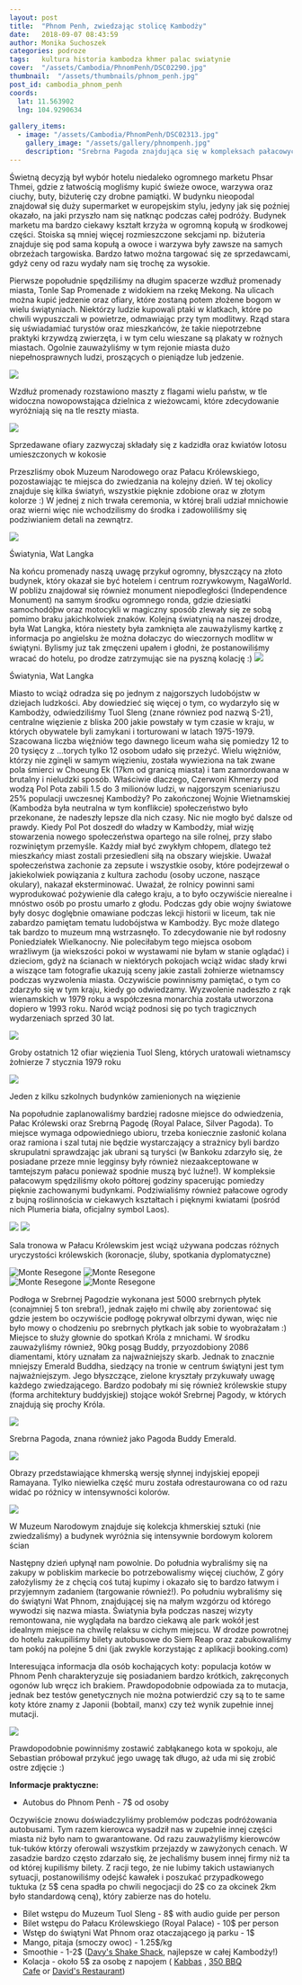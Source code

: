 ```yaml
---
layout: post
title:  "Phnom Penh, zwiedzając stolicę Kambodży"
date:   2018-09-07 08:43:59
author: Monika Suchoszek
categories: podroze
tags:	kultura historia kambodza khmer palac swiatynie 
cover:  "/assets/Cambodia/PhnomPenh/DSC02290.jpg"
thumbnail:  "/assets/thumbnails/phnom_penh.jpg"
post_id: cambodia_phnom_penh
coords:
  lat: 11.563902
  lng: 104.9290634
  
gallery_items:
  - image: "/assets/Cambodia/PhnomPenh/DSC02313.jpg"
    gallery_image: "/assets/gallery/phnompenh.jpg"
    description: "Srebrna Pagoda znajdująca się w kompleksach pałacowych w Phnom Penh, Kambodża."
---
```


Świetną decyzją był wybór hotelu niedaleko ogromnego marketu Phsar Thmei, gdzie z łatwością mogliśmy kupić świeże owoce, warzywa oraz ciuchy, buty, biżuterię czy drobne pamiątki.
W budynku nieopodal znajdował się duży supermarket w europejskim stylu, jedyny jak się poźniej okazało, na jaki przyszło nam się natknąc podczas całej podróży. Budynek marketu 
ma bardzo ciekawy kształt krzyża w ogromną kopułą w środkowej części. Stoiska są mniej więcej rozmieszczone sekcjami np. biżuteria znajduje się pod sama kopułą a owoce i 
warzywa były zawsze na samych obrzeżach targowiska. Bardzo łatwo można targować się ze sprzedawcami, gdyż ceny od razu wydały nam się trochę za wysokie.

Pierwsze popołudnie spędziliśmy na długim spacerze wzdłuż promenady miasta, Tonle Sap Promenade z widokiem na rzekę Mekong. Na ulicach można kupić jedzenie oraz ofiary, które
zostaną potem złożene bogom w wielu świątyniach. Niektórzy ludzie kupowali ptaki w klatkach, które po chwili wypuszczali w powietrze, odmawiając przy tym modlitwy. Rząd stara
się uświadamiać turystów oraz mieszkańców, że takie niepotrzebne praktyki krzywdzą zwierzęta, i w tym celu wieszane są plakaty w rożnych miastach. Ogolnie zauważyliśmy w tym rejonie
 miasta dużo niepełnosprawnych ludzi, proszących o pieniądze lub jedzenie. 

<img src="/assets/Cambodia/PhnomPenh/DSC02220.1.jpg">
<p class="caption">Wzdłuż promenady rozstawiono maszty z flagami wielu państw, w tle widoczna nowopowstająca dzielnica z wieżowcami, które zdecydowanie wyróżniają się na tle reszty miasta.</p>
<img src="/assets/Cambodia/PhnomPenh/DSC02223.jpg">
<p class="caption">Sprzedawane ofiary zazwyczaj składały się z kadzidła oraz kwiatów lotosu umieszczonych w kokosie</p>

Przeszliśmy obok Muzeum Narodowego oraz Pałacu Królewskiego, pozostawiając te miejsca do zwiedzania na kolejny dzień. W tej okolicy znajduje się kilka światyń, wszystkie pięknie zdobione
oraz w złotym kolorze :) W jednej z nich trwała ceremonia, w której brali udział mnichowie oraz wierni więc nie wchodzilismy do środka i zadowoliliśmy się podziwianiem detali na
zewnątrz.

<img src="/assets/Cambodia/PhnomPenh/DSC02208.JPG">
<p class="caption">Światynia, Wat Langka</p>
Na końcu promenady naszą uwagę przykuł ogromny, błyszczący na złoto budynek, który okazał sie być hotelem i centrum rozrywkowym, NagaWorld. W pobliżu znajdował się również monument
niepodległości (Independence Monument) na samym środku ogromnego ronda, gdzie dziesiatki samochodóþw oraz motocykli w magiczny sposób zlewały się ze sobą pomimo braku jakichkolwiek znaków.
Kolejną światynią na naszej drodze, była Wat Langka, która niestety była zamknięta ale zauważylismy kartkę z informacja po angielsku że można dołaczyc do wieczornych modlitw
w świątyni. Bylismy juz tak zmęczeni upałem i głodni, że postanowiliśmy wracać do hotelu, po drodze zatrzymując sie na pyszną kolację :) 

<img src="/assets/Cambodia/PhnomPenh/DSC02236.jpg">
<p class="caption">Światynia, Wat Langka</p>

Miasto to wciąż odradza się po jednym z najgorszych ludobójstw w dziejach ludzkości. Aby dowiedzieć się więcej o tym, co wydarzyło się w Kambodży, odwiedziliśmy
Tuol Sleng (znane równiez pod nazwą S-21), centralne więzienie z bliska 200 jakie powstały w tym czasie w kraju, w których obywatele byli zamykani i torturowani w latach 1975-1979.
Szacowana liczba więźniów tego dawnego liceum waha się pomiedzy 12 to 20 tysięcy z …torych tylko 12 osobom udało się przeżyć. Wielu więżniów, którzy nie zginęli w samym więzieniu,
została wywieziona na tak zwane pola śmierci w Choeung Ek (17km od granicą miasta) i tam zamordowana w brutalny i nieludzki sposób. Właściwie dlaczego, Czerwoni Khmerzy pod
 wodzą Pol Pota zabili 1.5 do 3 milionów ludzi, w najgorszym sceniariuszu 25% populacji uwczesnej Kambodży? Po zakończonej Wojnie Wietnamskiej (Kambodża była neutralna w tym konflikcie)
 społeczeństwo było przekonane, że nadeszły lepsze dla nich czasy. Nic nie mogło być dalsze od prawdy. Kiedy Pol Pot doszedł do władzy w Kambodży, miał wizję stowarzenia
  nowego społeczeństwa opartego na sile rolnej, przy słabo rozwiniętym przemyśle. Każdy miał być zwykłym chłopem, dlatego też mieszkańcy miast zostali przesiedleni siłą na obszary
  wiejskie. Uważał społeczeństwa zachonie za zepsute i wszystkie osoby, które podejrzewał o jakiekolwiek powiązania z kultura zachodu (osoby uczone, naszące okulary), nakazał
   eksterminować. Uważał, że rolnicy powinni sami wyprodukować pożywienie dla całego kraju, a to było oczywiście nierealne i mnóstwo osób po prostu umarło z głodu. Podczas gdy
   obie wojny światowe były dosyc doglębnie omawiane podczas lekcji historii w liceum, tak nie zabardzo pamiętam tematu ludobójstwa w Kambodży. Byc może dlatego tak bardzo
   to muzeum mną wstrzasnęło. To zdecydowanie nie był rodosny Poniedziałek Wielkanocny. Nie poleciłabym tego miejsca osobom wrażliwym (ja wiekszości pokoi  w wystawami
    nie byłam w stanie oglądać) i dzieciom, gdyż na ścianach w niektórych pokojach wciąż widac słady krwi a wiszące tam fotografie ukazują sceny jakie zastali żołnierze wietnamscy
    podczas wyzwolenia miasta. Oczywiście powinnismy pamiętać, o tym co zdarzyło się w tym kraju, kiedy go odwiedzamy. Wyzwolenie nadeszło z rąk wienamskich w 1979 roku a współczesna
    monarchia została utworzona dopiero w 1993 roku. Naród wciąż podnosi się po tych tragicznych wydarzeniach sprzed 30 lat.

<img src="/assets/Cambodia/PhnomPenh/DSC02243.jpg">
<p class="caption">Groby ostatnich 12 ofiar więzienia Tuol Sleng, których uratowali wietnamscy żołnierze 7 stycznia 1979 roku</p>
<img src="/assets/Cambodia/PhnomPenh/DSC02247.jpg">
<p class="caption">Jeden z kilku szkolnych budynków zamienionych na więzienie</p>

Na popołudnie zaplanowaliśmy bardziej radosne miejsce do odwiedzenia, Pałac Królewski oraz Srebrną Pagodę (Royal Palace, Silver Pagoda). To miejsce wymaga odpowiedniego ubioru,
 trzeba koniecznie zasłonić kolana oraz ramiona i szal tutaj nie będzie wystarczający a strażnicy byli bardzo skrupulatni sprawdzając jak ubrani są turyści (w Bankoku zdarzyło się,
  że posiadane przeze mnie legginsy były również niezaakceptowane w tamtejszym pałacu ponieważ spodnie muszą być luźne!). W kompleksie pałacowym spędziliśmy około półtorej godziny
  spacerując pomiedzy pięknie zachowanymi budynkami. Podziwialiśmy również pałacowe ogrody z bujną roślinnościa w ciekawych kształtach i pięknymi kwiatami (pośród nich Plumeria 
  biała, oficjalny symbol Laos).
  
<img src="/assets/Cambodia/PhnomPenh/DSC02296.JPG">
<img src="/assets/Cambodia/PhnomPenh/DSC02290.jpg">
<p class="caption">Sala tronowa w Pałacu Królewskim jest wciąż używana podczas różnych uryczystości królewskich (koronacje, śluby, spotkania dyplomatyczne)</p>
<div class="row">
  <img src="/assets/Cambodia/PhnomPenh/DSC02284-e1536745786214.jpg" class="column-50" alt="Monte Resegone" />
  <img src="/assets/Cambodia/PhnomPenh/DSC02302-e1536745795589.jpg" class="column-50" alt="Monte Resegone" />
</div>

<div class="row">
  <img src="/assets/Cambodia/PhnomPenh/DSC02324-e1536745911256.jpg" class="column-50" alt="Monte Resegone" />
  <img src="/assets/Cambodia/PhnomPenh/IMG_20180401_164429271.jpg" class="column-50" alt="Monte Resegone" />
</div>

Podłoga w Srebrnej Pagodzie wykonana jest 5000 srebrnych płytek (conajmniej 5 ton srebra!), jednak zajęło mi chwilę aby zorientować się gdzie jestem bo oczywiście podłogę
 pokrywał olbrzymi dywan, więc nie było mowy o chodzeniu po srebrnych płytkach jak sobie to wyobrażałam :) Miejsce to służy głownie do spotkań Króla z mnichami.
  W środku zauważyliśmy również, 90kg 
posąg Buddy, przyozdobiony 2086 diamentami, który uznałam za najważniejszy skarb. Jednak to znacznie mniejszy Emerald Buddha, siedzący na tronie w centrum świątyni jest tym najważniejszym.
Jego błyszczące, zielone kryształy przykuwały uwagę każdego zwiedzającego. Bardzo podobały mi się również królewskie stupy (forma architektury buddyjskiej) stojące wokół Srebrnej Pagody, w których znajdują się prochy Króla.

<img src="/assets/Cambodia/PhnomPenh/DSC02313.jpg">
<p class="caption">Srebrna Pagoda, znana również jako Pagoda Buddy Emerald.</p>
<img src="/assets/Cambodia/PhnomPenh/DSC02307.jpg">
<p class="caption">Obrazy przedstawiające khmerską wersję słynnej indyjskiej epopeji Ramayana. Tylko niewielka część muru została odrestaurowana co od razu widać po różnicy
 w intensywności kolorów.</p>
<img src="/assets/Cambodia/PhnomPenh/DSC02251.jpg">
<p class="caption">W Muzeum Narodowym znajduje się kolekcja khmerskiej sztuki (nie zwiedzaliśmy) a budynek wyróżnia się intensywnie bordowym kolorem ścian</p>

Następny dzień upłynął nam powolnie. Do południa wybraliśmy się na zakupy w pobliskim markecie bo potrzebowalismy więcej ciuchów, Z góry założylismy że z chęcią coś tutaj kupimy
i okazało się to bardzo łatwym i przyjemnym zadaniem (targowanie również!). Po południu wybraliśmy się do świątyni Wat Phnom, znajdującej się na małym wzgórzu od którego
wywodzi się nazwa miasta. Światynia była podczas naszej wizyty remontowana, nie wyglądała na bardzo ciekawą ale park wokół jest idealnym miejsce na chwilę relaksu w cichym miejscu.
W drodze powrotnej do hotelu zakupiliśmy bilety autobusowe do Siem Reap oraz zabukowaliśmy tam pokój na polejne 5 dni (jak zwykle korzystając z aplikacji booking.com)

Interesująca informacja dla osób kochających koty: populacja kotów w Phnom Penh charakteryzuje się posiadaniem bardzo krótkich, zakręconych ogonów lub wręcz ich brakiem.
Prawdopodobnie odpowiada za to mutacja, jednak bez testów genetycznych nie można potwierdzić czy są to te same koty które znamy z Japonii (bobtail, manx) czy też wynik zupełnie
innej mutacji.
 
<img src="/assets/Cambodia/PhnomPenh/DSC02401.jpg">
<p class="caption">Prawdopodobnie powinniśmy zostawić zabłąkanego kota w spokoju, ale Sebastian próbował przykuć jego uwagę tak długo, aż uda mi się zrobić ostre zdjęcie :)</p>

__Informacje praktyczne:__
  * Autobus do Phnom Penh - 7$ od osoby
  
  Oczywiście znowu doświadczyliśmy problemów podczas podróżowania autobusami. Tym razem kierowca wysadził nas w zupełnie innej części miasta niż było nam to gwarantowane.
  Od razu zauważyliśmy kierowców tuk-tuków którzy oferowali wszystkim przejazdy w zawyżonych cenach. W zasadzie bardzo często zdarzało się, że jechaliśmy busem innej firmy
  niż ta od której kupiliśmy bilety. Z racji tego, że nie lubimy takich ustawianych sytuacji, postanowiliśmy odejść kawałek i poszukać przypadkowego tuktuka (z 5$ cena spadła po chwili negocjacji
  do 2$ co za okcinek 2km było standardową ceną), który zabierze nas do hotelu.
  
  * Bilet wstępu do Muzeum Tuol Sleng - 8$ with audio guide per person
  * Bilet wstępu do Pałacu Królewskiego (Royal Palace) - 10$ per person
  * Wstęp do świątyni Wat Phnom oraz otaczającego ją parku - 1$
  * Mango, pitaja (smoczy owoc) - 1.25$/kg
  * Smoothie - 1-2$ (<a href="https://www.tripadvisor.com/Restaurant_Review-g293940-d8568725-Reviews-Davy_s_Shake_Shack-Phnom_Penh.html">Davy's Shake Shack</a>, najlepsze w całej Kambodży!)
  * Kolacja - około 5$ za osobę z napojem ( <a href="https://www.tripadvisor.com/Restaurant_Review-g293940-d2372913-Reviews-Kabbas_Restaurant-Phnom_Penh.html">Kabbas</a> , <a href="https://www.tripadvisor.com/Restaurant_Review-g293940-d10226831-Reviews-350_BBQ_Cafe-Phnom_Penh.html">350 BBQ Cafe</a> or <a href="https://www.tripadvisor.com/Restaurant_Review-g293940-d3454214-Reviews-David_s_Restaurant_Handmade_Noodles-Phnom_Penh.html">David's Restaurant</a>)
